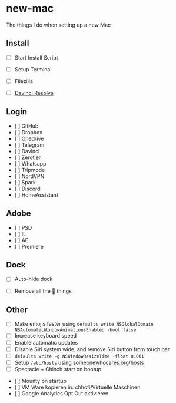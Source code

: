 # new-mac

The things I do when setting up a new Mac

## Install

- [ ] Start Install Script
- [ ] Setup Terminal
- [ ] Filezilla
- [ ] [Davinci Resolve](https://www.blackmagicdesign.com/de/products/davinciresolve/)


## Login

- [ ] GitHub
- [ ] Dropbox
- [ ] Onedrive
- [ ] Telegram
- [ ] Davinci
- [ ] Zerotier
- [ ] Whatsapp
- [ ] Tripmode
- [ ] NordVPN
- [ ] Spark
- [ ] Discord
- [ ] HomeAssistant


## Adobe

- [ ] PSD
- [ ] IL
- [ ] AE
- [ ] Premiere


## Dock

- [ ] Auto-hide dock
- [ ] Remove all the  things


## Other

- [ ] Make emojis faster using `defaults write NSGlobalDomain NSAutomaticWindowAnimationsEnabled -bool false`
- [ ] Increase keyboard speed
- [ ] Enable automatic updates
- [ ] Disable Siri system wide, and remove Siri button from touch bar
- [ ] `defaults write -g NSWindowResizeTime -float 0.001`
- [ ] Setup `/etc/hosts` using [someonewhocares.org/hosts](https://someonewhocares.org/hosts/)
- [ ] Spectacle + Chinch start on bootup
- [ ] Mounty on startup
- [ ] VM Ware kopieren in: chhofi/Virtuelle Maschinen
- [ ] Google Analytics Opt Out aktivieren



